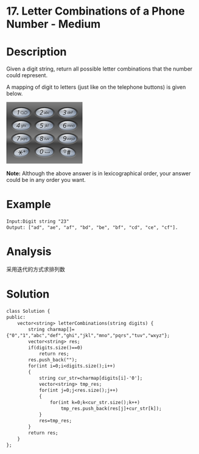# 17. Letter Combinations of a Phone Number - Medium

# Description
Given a digit string, return all possible letter combinations that the number could represent.

A mapping of digit to letters (just like on the telephone buttons) is given below.

![telephonekeypad](https://raw.githubusercontent.com/AlistarHu/alistarhu.github.io/master/img/Leetcode17_Telephonekeypad.png)

**Note:** Although the above answer is in lexicographical order, your answer could be in any order you want.

# Example
```
Input:Digit string "23"
Output: ["ad", "ae", "af", "bd", "be", "bf", "cd", "ce", "cf"].
```

# Analysis
采用迭代的方式求排列数

# Solution
```
class Solution {
public:
    vector<string> letterCombinations(string digits) {
        string charmap[]={"0","1","abc","def","ghi","jkl","mno","pqrs","tuv","wxyz"};
        vector<string> res;
        if(digits.size()==0)
            return res;
        res.push_back("");
        for(int i=0;i<digits.size();i++)
        {
            string cur_str=charmap[digits[i]-'0'];
            vector<string> tmp_res;
            for(int j=0;j<res.size();j++)
            {
                for(int k=0;k<cur_str.size();k++)
                    tmp_res.push_back(res[j]+cur_str[k]);
            }
            res=tmp_res;
        }
        return res;
    }
};
```
